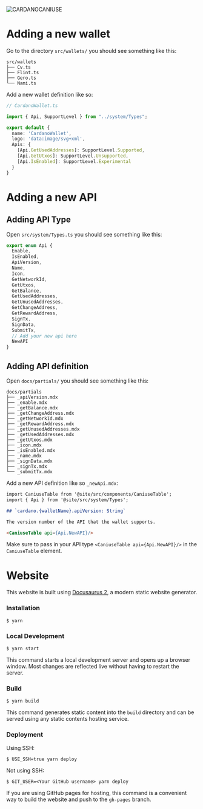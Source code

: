 ![CARDANOCANIUSE](https://github.com/dcSpark/cardano-caniuse/blob/main/static/img/caniuse_new.png?raw=true)

# Adding a new wallet

Go to the directory `src/wallets/` you should see something like this: 

```
src/wallets
├── Cv.ts
├── Flint.ts
├── Gero.ts
└── Nami.ts
```

Add a new wallet definition like so:

```ts
// CardanoWallet.ts

import { Api, SupportLevel } from "../system/Types";

export default {
  name: 'CardanoWallet',
  logo: 'data:image/svg+xml',
  Apis: {
    [Api.GetUsedAddresses]: SupportLevel.Supported,
    [Api.GetUtxos]: SupportLevel.Unsupported,
    [Api.IsEnabled]: SupportLevel.Experimental
  }
}
```

# Adding a new API

## Adding API Type
Open `src/system/Types.ts` you should see something like this: 

```ts
export enum Api {
  Enable,
  IsEnabled,
  ApiVersion,
  Name,
  Icon,
  GetNetworkId,
  GetUtxos,
  GetBalance,
  GetUsedAddresses,
  GetUnusedAddresses,
  GetChangeAddress,
  GetRewardAddress,
  SignTx,
  SignData,
  SubmitTx,
  // Add your new api here
  NewAPI
}
```

## Adding API definition

Open `docs/partials/` you should see something like this: 

```
docs/partials
├── _apiVersion.mdx
├── _enable.mdx
├── _getBalance.mdx
├── _getChangeAddress.mdx
├── _getNetworkId.mdx
├── _getRewardAddress.mdx
├── _getUnusedAddresses.mdx
├── _getUsedAddresses.mdx
├── _getUtxos.mdx
├── _icon.mdx
├── _isEnabled.mdx
├── _name.mdx
├── _signData.mdx
├── _signTx.mdx
└── _submitTx.mdx
```

Add a new API definition like so `_newApi.mdx`:

```md
import CaniuseTable from '@site/src/components/CaniuseTable';
import { Api } from '@site/src/system/Types';

## `cardano.{walletName}.apiVersion: String`

The version number of the API that the wallet supports.

<CaniuseTable api={Api.NewAPI}/>
```

Make sure to pass in your API type `<CaniuseTable api={Api.NewAPI}/>` in the `CaniuseTable` element.

# Website

This website is built using [Docusaurus 2](https://docusaurus.io/), a modern static website generator.

### Installation

```
$ yarn
```

### Local Development

```
$ yarn start
```

This command starts a local development server and opens up a browser window. Most changes are reflected live without having to restart the server.

### Build

```
$ yarn build
```

This command generates static content into the `build` directory and can be served using any static contents hosting service.

### Deployment

Using SSH:

```
$ USE_SSH=true yarn deploy
```

Not using SSH:

```
$ GIT_USER=<Your GitHub username> yarn deploy
```

If you are using GitHub pages for hosting, this command is a convenient way to build the website and push to the `gh-pages` branch.
